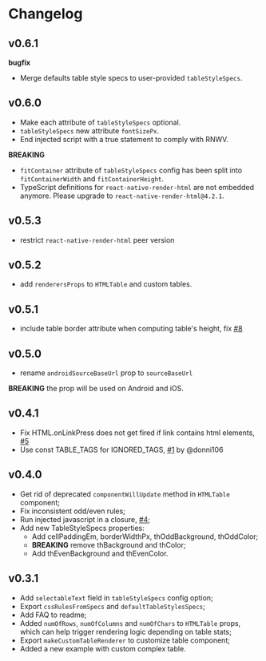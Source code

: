# Changelog

## v0.6.1

**bugfix**

- Merge defaults table style specs to user-provided `tableStyleSpecs`.

## v0.6.0

- Make each attribute of `tableStyleSpecs` optional.
- `tableStyleSpecs` new attribute `fontSizePx`.
- End injected script with a true statement to comply with RNWV.

**BREAKING** 

- `fitContainer` attribute of `tableStyleSpecs` config has been split into `fitContainerWidth` and `fitContainerHeight`.
- TypeScript definitions for `react-native-render-html` are not embedded anymore. Please upgrade to `react-native-render-html@4.2.1`.


## v0.5.3

- restrict `react-native-render-html` peer version

## v0.5.2

- add `renderersProps` to `HTMLTable` and custom tables.

## v0.5.1

- include table border attribute when computing table's height, fix [#8](https://github.com/jsamr/react-native-render-html-table-bridge/issues/8)

## v0.5.0

- rename `androidSourceBaseUrl` prop to `sourceBaseUrl`

**BREAKING** the prop will be used on Android and iOS.

## v0.4.1

- Fix HTML.onLinkPress does not get fired if link contains html elements, [#5](https://github.com/jsamr/react-native-render-html-table-bridge/issues/5)
- Use const TABLE_TAGS for IGNORED_TAGS, [#1](https://github.com/jsamr/react-native-render-html-table-bridge/pull/1) by @donni106

## v0.4.0

- Get rid of deprecated `componentWillUpdate` method in `HTMLTable` component;
- Fix inconsistent odd/even rules;
- Run injected javascript in a closure, [#4](https://github.com/jsamr/react-native-render-html-table-bridge/issues/4);
- Add new TableStyleSpecs properties:
    - Add cellPaddingEm, borderWidthPx, thOddBackground, thOddColor;
    - **BREAKING** remove thBackground and thColor;
    - Add thEvenBackground and thEvenColor.

## v0.3.1

- Add `selectableText` field in `tableStyleSpecs` config option;
- Export `cssRulesFromSpecs` and `defaultTableStylesSpecs`;
- Add FAQ to readme;
- Added `numOfRows`, `numOfColumns` and `numOfChars` to `HTMLTable` props, which can help trigger rendering logic depending on table stats;
- Export `makeCustomTableRenderer` to customize table component;
- Added a new example with custom complex table.
